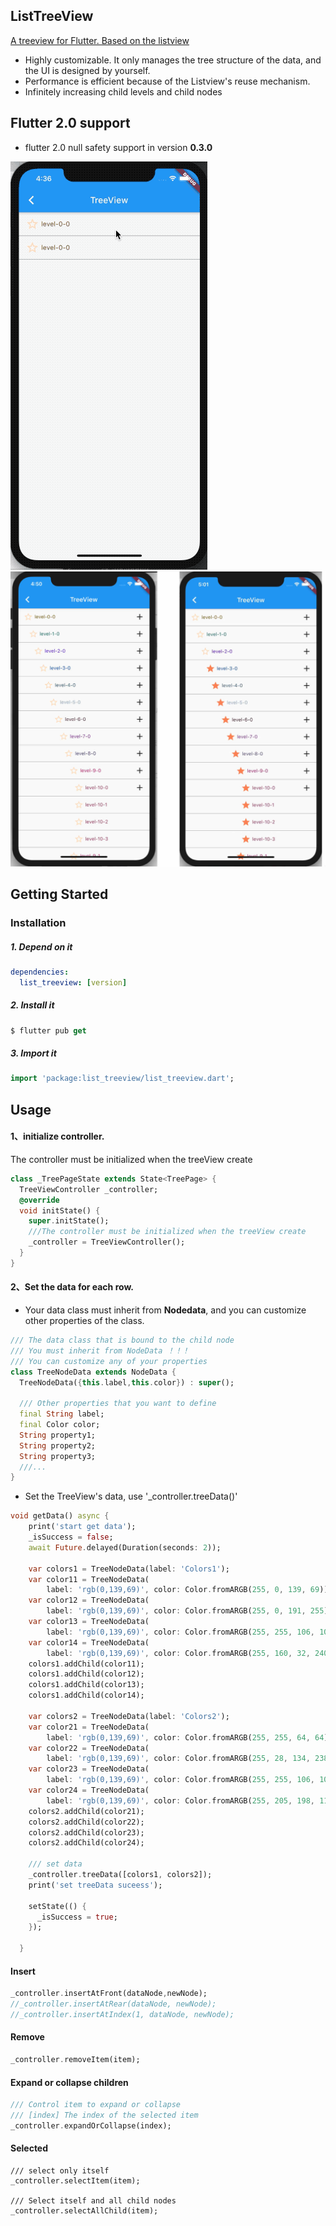 ## ListTreeView
[A treeview for Flutter. Based on the listview](https://github.com/sooxie/list_treeview)

- Highly customizable. It only manages the tree structure of the data, and the UI is designed by yourself.
- Performance is efficient because of the Listview's reuse mechanism.
- Infinitely increasing child levels and child nodes

## Flutter 2.0 support
- flutter 2.0 null safety support in version **0.3.0**

![avatar](./images/tree.gif)
![avatar](./images/screen3.jpg)



## Getting Started

### Installation

##### 1. Depend on it
```yaml
dependencies:
  list_treeview: [version]
```

##### 2. Install it
```dart
$ flutter pub get

```

#####  3. Import it
```dart
import 'package:list_treeview/list_treeview.dart';

```

## Usage


#### 1、initialize controller.
The controller must be initialized when the treeView create
```dart
class _TreePageState extends State<TreePage> {
  TreeViewController _controller;
  @override
  void initState() {
    super.initState();
    ///The controller must be initialized when the treeView create
    _controller = TreeViewController();
  }
}
```


#### 2、Set the data for each row.
- Your data class must inherit from **Nodedata**, and you can customize other properties of the class.

```dart
/// The data class that is bound to the child node
/// You must inherit from NodeData ！！！
/// You can customize any of your properties
class TreeNodeData extends NodeData {
  TreeNodeData({this.label,this.color}) : super();

  /// Other properties that you want to define
  final String label;
  final Color color;
  String property1;
  String property2;
  String property3;
  ///...
}
```

- Set the TreeView's data, use '_controller.treeData()'

```dart
void getData() async {
    print('start get data');
    _isSuccess = false;
    await Future.delayed(Duration(seconds: 2));

    var colors1 = TreeNodeData(label: 'Colors1');
    var color11 = TreeNodeData(
        label: 'rgb(0,139,69)', color: Color.fromARGB(255, 0, 139, 69));
    var color12 = TreeNodeData(
        label: 'rgb(0,139,69)', color: Color.fromARGB(255, 0, 191, 255));
    var color13 = TreeNodeData(
        label: 'rgb(0,139,69)', color: Color.fromARGB(255, 255, 106, 106));
    var color14 = TreeNodeData(
        label: 'rgb(0,139,69)', color: Color.fromARGB(255, 160, 32, 240));
    colors1.addChild(color11);
    colors1.addChild(color12);
    colors1.addChild(color13);
    colors1.addChild(color14);

    var colors2 = TreeNodeData(label: 'Colors2');
    var color21 = TreeNodeData(
        label: 'rgb(0,139,69)', color: Color.fromARGB(255, 255, 64, 64));
    var color22 = TreeNodeData(
        label: 'rgb(0,139,69)', color: Color.fromARGB(255, 28, 134, 238));
    var color23 = TreeNodeData(
        label: 'rgb(0,139,69)', color: Color.fromARGB(255, 255, 106, 106));
    var color24 = TreeNodeData(
        label: 'rgb(0,139,69)', color: Color.fromARGB(255, 205, 198, 115));
    colors2.addChild(color21);
    colors2.addChild(color22);
    colors2.addChild(color23);
    colors2.addChild(color24);

    /// set data
    _controller.treeData([colors1, colors2]);
    print('set treeData suceess');

    setState(() {
      _isSuccess = true;
    });

  }

```

#### Insert

```dart
_controller.insertAtFront(dataNode,newNode);
//_controller.insertAtRear(dataNode, newNode);
//_controller.insertAtIndex(1, dataNode, newNode);
```

#### Remove

```dart
_controller.removeItem(item);
```

#### Expand or collapse children
```dart
/// Control item to expand or collapse
/// [index] The index of the selected item
_controller.expandOrCollapse(index);
```

#### Selected
```
/// select only itself
_controller.selectItem(item);

/// Select itself and all child nodes
_controller.selectAllChild(item);
```



